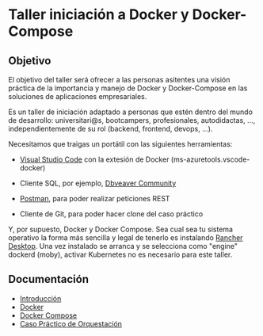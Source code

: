 # Taller iniciación a Docker y Docker-Compose

## Objetivo

El objetivo del taller será ofrecer a las personas asitentes una visión práctica de la importancia y manejo de Docker y Docker-Compose en las soluciones de aplicaciones empresariales.

Es un taller de iniciación adaptado a personas que estén dentro del mundo de desarrollo: universitari@s, bootcampers, profesionales, autodidactas, ..., independientemente de su rol (backend, frontend, devops, ...).

Necesitamos que traigas un portátil con las siguientes herramientas:

- [Visual Studio Code](https://code.visualstudio.com/) con la extesión de Docker (ms-azuretools.vscode-docker)

- Cliente SQL, por ejemplo, [Dbveaver Community](https://dbeaver.io/download/)

- [Postman](https://www.postman.com/downloads/), para poder realizar peticiones REST

- Cliente de Git, para poder hacer clone del caso práctico

Y, por supuesto, Docker y Docker Compose. Sea cual sea tu sistema operativo la forma más sencilla y legal de tenerlo es instalando [Rancher Desktop](https://rancherdesktop.io/). Una vez instalado se arranca y se selecciona como "engine" dockerd (moby), activar Kubernetes no es necesario para este taller.

## Documentación

- [Introducción](docs/01-introduccion.md)
- [Docker](docs/02-docker.md)
- [Docker Compose](docs/03-docker-compose.md)
- [Caso Práctico de Orquestación](docs/04-caso-practico-orquestacion.md)

